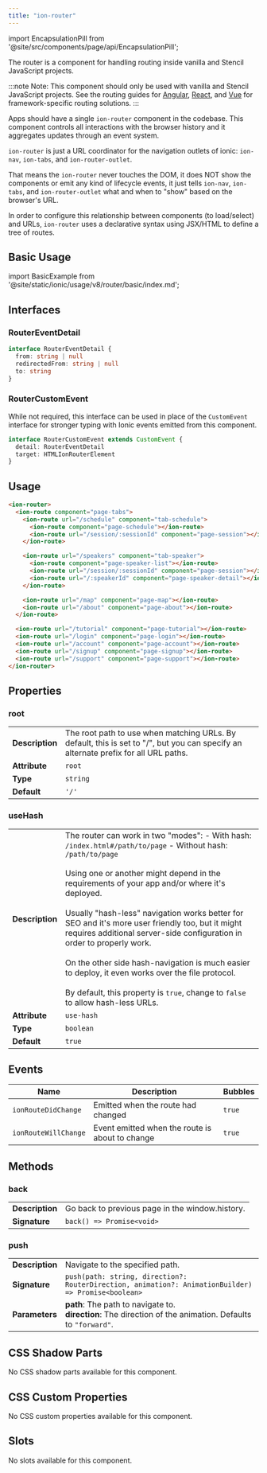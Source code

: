 ```yaml
---
title: "ion-router"
---
```


<head>
  <title>ion-router: Router Component to Coordinate URL Navigation</title>
  <meta name="description" content="ion-router is a URL coordinator for navigation outlets of ionic: ion-nav and ion-tabs. Router components handle routing inside vanilla and Stencil JavaScript." />
</head>

import EncapsulationPill from '@site/src/components/page/api/EncapsulationPill';

The router is a component for handling routing inside vanilla and Stencil JavaScript projects.

:::note
Note: This component should only be used with vanilla and Stencil JavaScript projects. See the routing guides for [Angular](../angular/navigation), [React](../react/navigation), and [Vue](../vue/navigation) for framework-specific routing solutions.
:::

Apps should have a single `ion-router` component in the codebase.
This component controls all interactions with the browser history and it aggregates updates through an event system.

`ion-router` is just a URL coordinator for the navigation outlets of ionic: `ion-nav`, `ion-tabs`, and `ion-router-outlet`.

That means the `ion-router` never touches the DOM, it does NOT show the components or emit any kind of lifecycle events, it just tells `ion-nav`, `ion-tabs`, and `ion-router-outlet` what and when to "show" based on the browser's URL.

In order to configure this relationship between components (to load/select) and URLs, `ion-router` uses a declarative syntax using JSX/HTML to define a tree of routes.

## Basic Usage

import BasicExample from '@site/static/ionic/usage/v8/router/basic/index.md';

<BasicExample />

## Interfaces

### RouterEventDetail

```typescript
interface RouterEventDetail {
  from: string | null
  redirectedFrom: string | null
  to: string
}
```

### RouterCustomEvent

While not required, this interface can be used in place of the `CustomEvent` interface for stronger typing with Ionic events emitted from this component.

```typescript
interface RouterCustomEvent extends CustomEvent {
  detail: RouterEventDetail
  target: HTMLIonRouterElement
}
```

## Usage

```html
<ion-router>
  <ion-route component="page-tabs">
    <ion-route url="/schedule" component="tab-schedule">
      <ion-route component="page-schedule"></ion-route>
      <ion-route url="/session/:sessionId" component="page-session"></ion-route>
    </ion-route>

    <ion-route url="/speakers" component="tab-speaker">
      <ion-route component="page-speaker-list"></ion-route>
      <ion-route url="/session/:sessionId" component="page-session"></ion-route>
      <ion-route url="/:speakerId" component="page-speaker-detail"></ion-route>
    </ion-route>

    <ion-route url="/map" component="page-map"></ion-route>
    <ion-route url="/about" component="page-about"></ion-route>
  </ion-route>

  <ion-route url="/tutorial" component="page-tutorial"></ion-route>
  <ion-route url="/login" component="page-login"></ion-route>
  <ion-route url="/account" component="page-account"></ion-route>
  <ion-route url="/signup" component="page-signup"></ion-route>
  <ion-route url="/support" component="page-support"></ion-route>
</ion-router>
```

## Properties

### root

|                 |                                                                                                                                     |
| --------------- | ----------------------------------------------------------------------------------------------------------------------------------- |
| **Description** | The root path to use when matching URLs. By default, this is set to "/", but you can specify an alternate prefix for all URL paths. |
| **Attribute**   | `root`                                                                                                                              |
| **Type**        | `string`                                                                                                                            |
| **Default**     | `'/'`                                                                                                                               |

### useHash

|                 |                                                                                                                                                                                                                                                                                                                                                                                                                                                                                                                                                                                                                     |
| --------------- | ------------------------------------------------------------------------------------------------------------------------------------------------------------------------------------------------------------------------------------------------------------------------------------------------------------------------------------------------------------------------------------------------------------------------------------------------------------------------------------------------------------------------------------------------------------------------------------------------------------------- |
| **Description** | The router can work in two "modes": - With hash: `/index.html#/path/to/page` - Without hash: `/path/to/page`<br /><br />Using one or another might depend in the requirements of your app and/or where it's deployed.<br /><br />Usually "hash-less" navigation works better for SEO and it's more user friendly too, but it might requires additional server-side configuration in order to properly work.<br /><br />On the other side hash-navigation is much easier to deploy, it even works over the file protocol.<br /><br />By default, this property is `true`, change to `false` to allow hash-less URLs. |
| **Attribute**   | `use-hash`                                                                                                                                                                                                                                                                                                                                                                                                                                                                                                                                                                                                          |
| **Type**        | `boolean`                                                                                                                                                                                                                                                                                                                                                                                                                                                                                                                                                                                                           |
| **Default**     | `true`                                                                                                                                                                                                                                                                                                                                                                                                                                                                                                                                                                                                              |

## Events

| Name                 | Description                                     | Bubbles |
| -------------------- | ----------------------------------------------- | ------- |
| `ionRouteDidChange`  | Emitted when the route had changed              | `true`  |
| `ionRouteWillChange` | Event emitted when the route is about to change | `true`  |

## Methods

### back

|                 |                                                 |
| --------------- | ----------------------------------------------- |
| **Description** | Go back to previous page in the window.history. |
| **Signature**   | `back() => Promise<void>`                       |

### push

|                 |                                                                                                                |
| --------------- | -------------------------------------------------------------------------------------------------------------- |
| **Description** | Navigate to the specified path.                                                                                |
| **Signature**   | `push(path: string, direction?: RouterDirection, animation?: AnimationBuilder) => Promise<boolean>`            |
| **Parameters**  | **path**: The path to navigate to.<br/>**direction**: The direction of the animation. Defaults to `"forward"`. |

## CSS Shadow Parts

No CSS shadow parts available for this component.

## CSS Custom Properties

No CSS custom properties available for this component.

## Slots

No slots available for this component.
